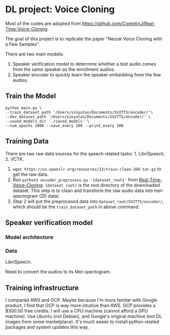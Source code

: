 # DL project: Voice Cloning

Most of the codes are adopted from https://github.com/CorentinJ/Real-Time-Voice-Cloning.

The goal of this project is to replicate the paper "Neural Voice Cloning with a Few Samples".


There are two main models: 

1. Speaker verification model to determine whether a test audio comes from the same speaker as the enrollment audios.
2. Speaker encoder to quickly learn the speaker embedding from the few audios.

## Train the Model

```
python main.py \
--train_dataset_path '/Users/xinyutan/Documents/SV2TTS/encoder/'\
--dev_dataset_path '/Users/xinyutan/Documents/SV2TTS/encoder/' \
--saved_models_dir './saved_models' \
--num_epochs 1000 --save_every 100 --print_every 100
```


## Training Data

There are two raw data sources for the speech related tasks: 1. LibriSpeech, 2. VCTK.

1. `wget https://us.openslr.org/resources/12/train-clean-360.tar.gz` to get the raw data.
2. Run `python3 encoder_preprocess.py '{dataset_root}'` from [Real-Time-Voice-Cloning](https://github.com/CorentinJ/Real-Time-Voice-Cloning). `{dataset_root}` is the root directory of the downloaded dataset. This step is to clean and transform the raw audio data into mel-spectogram (2D data).
3. Step 2 will put the preprocessd data into `dataset_root/SV2TTS/encoder/`, which should be the `train_dataset_path` in above command.


## Speaker verification model

### Model architecture

### Data

LibriSpeech. 

Need to convert the audios to its Mel-spectogram. 



## Training infrastructure

I compared AWS and GCP. Maybe because I'm more familar with Google product, I find that GCP is way more intuitive than AWS. GCP provides a $300.00 free credits. I will use a CPU machine (cannot afford a GPU machine). Use Ubuntu (not Debian), and Google's original machine (not DL images from some marketplace). It's much easier to install python related packages and system updates this way. 
